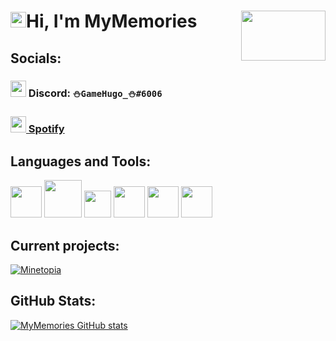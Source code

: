 # <img src="https://media.giphy.com/media/hvRJCLFzcasrR4ia7z/giphy.gif" width="25px">Hi, I'm MyMemories [<img align="right" width="135" height="80" src="https://i.imgur.com/73nwJjR.png">](#)

## Socials:
### [<img width=25 height=26 src="https://i.imgur.com/JNehGFH.png">](#) Discord: `⛄GameHugo_⛄#6006`
### [<img width=25 height=26 src="https://i.imgur.com/ZS7PgpV.png"> Spotify](https://open.spotify.com/user/11139936676?si=2e059c9567f4467d)

## Languages and Tools:
[<img width="50" src="https://i.imgur.com/g6bxayM.png">][java]
[<img width="60" src="https://i.imgur.com/xoaNfpA.png">][html]
[<img width="43" src="https://i.imgur.com/ZL0zVfg.png">][css]
[<img width="50" src="https://i.imgur.com/hHnJKQj.png">][javascript]
[<img width="50" src="https://i.imgur.com/33pdCZt.png">][idea]
[<img width="50" src="https://i.imgur.com/YUJERag.png">][webstorm]

## Current projects:
[![Minetopia](https://github-readme-stats.vercel.app/api/pin/?username=CheesyDevs&repo=Minetopia&show_owner=true&&theme=radical)](https://github.com/CheesyDevs/Minetopia)

## GitHub Stats:
[![MyMemories GitHub stats](https://github-readme-stats.vercel.app/api?username=MyMemoriesLIVE&show_icons=true&theme=radical)](#)

[java]: https://www.java.com/
[html]: #
[css]: #
[javascript]: #
[idea]: https://www.jetbrains.com/idea/
[webstorm]: https://www.jetbrains.com/webstorm/
